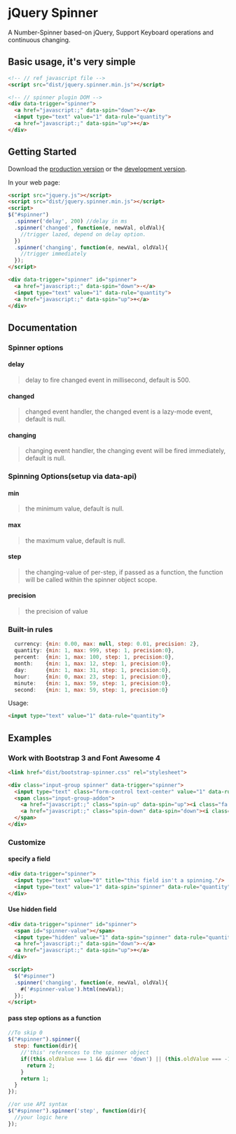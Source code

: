 # jQuery Spinner

A Number-Spinner based-on jQuery, Support Keyboard operations and continuous changing.

## Basic usage, it's very simple
```html
<!-- // ref javascript file -->
<script src="dist/jquery.spinner.min.js"></script>

<!-- // spinner plugin DOM -->
<div data-trigger="spinner">
  <a href="javascript:;" data-spin="down">-</a>
  <input type="text" value="1" data-rule="quantity">
  <a href="javascript:;" data-spin="up">+</a>
</div>
```

## Getting Started
Download the [production version][min] or the [development version][max].

[min]: https://raw.githubusercontent.com/vsn4ik/jquery-spinner/master/dist/jquery.spinner.min.js
[max]: https://raw.githubusercontent.com/vsn4ik/jquery-spinner/master/dist/jquery.spinner.js

In your web page:

```html
<script src="jquery.js"></script>
<script src="dist/jquery.spinner.min.js"></script>
<script>
$("#spinner")
  .spinner('delay', 200) //delay in ms
  .spinner('changed', function(e, newVal, oldVal){
    //trigger lazed, depend on delay option.
  })
  .spinner('changing', function(e, newVal, oldVal){
    //trigger immediately
  });
</script>

<div data-trigger="spinner" id="spinner">
  <a href="javascript:;" data-spin="down">-</a>
  <input type="text" value="1" data-rule="quantity">
  <a href="javascript:;" data-spin="up">+</a>
</div>
```

## Documentation
### Spinner options

#### delay
> delay to fire changed event in millisecond, default is 500.

#### changed
> changed event handler, the changed event is a lazy-mode event, default is null.

#### changing
> changing event handler, the changing event will be fired immediately, default is null.

### Spinning Options(setup via data-api)
#### min
> the minimum value, default is null.

#### max
> the maximum value, default is null.

#### step
> the changing-value of per-step, if passed as a function, the function will be called within the spinner object scope.

#### precision
> the precision of value

### Built-in rules
```javascript
  currency: {min: 0.00, max: null, step: 0.01, precision: 2},
  quantity: {min: 1, max: 999, step: 1, precision:0},
  percent:  {min: 1, max: 100, step: 1, precision:0},
  month:    {min: 1, max: 12, step: 1, precision:0},
  day:      {min: 1, max: 31, step: 1, precision:0},
  hour:     {min: 0, max: 23, step: 1, precision:0},
  minute:   {min: 1, max: 59, step: 1, precision:0},
  second:   {min: 1, max: 59, step: 1, precision:0}
```
Usage:
```html
<input type="text" value="1" data-rule="quantity">
```

## Examples

### Work with Bootstrap 3 and Font Awesome 4

```html
<link href="dist/bootstrap-spinner.css" rel="stylesheet">

<div class="input-group spinner" data-trigger="spinner">
  <input type="text" class="form-control text-center" value="1" data-rule="quantity">
  <span class="input-group-addon">
    <a href="javascript:;" class="spin-up" data-spin="up"><i class="fa fa-caret-up"></i></a>
    <a href="javascript:;" class="spin-down" data-spin="down"><i class="fa fa-caret-down"></i></a>
  </span>
</div>
```

### Customize

#### specify a field

```html
<div data-trigger="spinner">
  <input type="text" value="0" title="this field isn't a spinning."/>
  <input type="text" value="1" data-spin="spinner" data-rule="quantity" data-max="10">
</div>
```

#### Use hidden field

```html
<div data-trigger="spinner" id="spinner">
  <span id="spinner-value"></span>
  <input type="hidden" value="1" data-spin="spinner" data-rule="quantity" data-max="10">
  <a href="javascript:;" data-spin="down">-</a>
  <a href="javascript:;" data-spin="up">+</a>
</div>

<script>
  $("#spinner")
  .spinner('changing', function(e, newVal, oldVal){
    #('#spinner-value').html(newVal);
  });
</script>
```

#### pass step options as a function
```javascript
//To skip 0
$("#spinner").spinner({
  step: function(dir){
    //'this' references to the spinner object
    if((this.oldValue === 1 && dir === 'down') || (this.oldValue === -1 && dir === 'up')){
      return 2;
    }
    return 1;
  }
});

//or use API syntax
$("#spinner").spinner('step', function(dir){
  //your logic here
});
```
